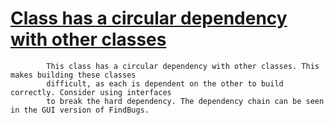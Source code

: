 # [Class has a circular dependency with other classes](http://fb-contrib.sourceforge.net/bugdescriptions.html#FCCD_FIND_CLASS_CIRCULAR_DEPENDENCY)

		    This class has a circular dependency with other classes. This makes building these classes
		    difficult, as each is dependent on the other to build correctly. Consider using interfaces
		    to break the hard dependency. The dependency chain can be seen in the GUI version of FindBugs.